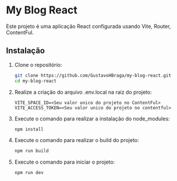 # My Blog React

Este projeto é uma aplicação React configurada usando Vite, Router, ContentFul.

## Instalação

1. Clone o repositório:
   ```sh
   git clone https://github.com/GustavoHBraga/my-blog-react.git
   cd my-blog-react
   ```

2. Realize a criação do arquivo .env.local na raiz do projeto:
   ```env
   VITE_SPACE_ID=<Seu valor unico do projeto no ContentFul>
   VITE_ACCESS_TOKEN=<Seu valor unico do projeto no contentful>
   ```

3. Execute o comando para realizar a instalação do node_modules:
   ```sh
   npm install
   ```

4. Execute o comando para realizar o build do projeto:
   ```sh
   npm run build
   ```

5. Execute o comando para iniciar o projeto:
   ```sh
   npm run dev
   ```
